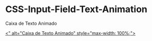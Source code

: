 # CSS-Input-Field-Text-Animation

Caixa de Texto Animado

<a target="_blank" rel="noopener noreferrer" href="![Captura de Tela (1504)](https://user-images.githubusercontent.com/91090422/173962661-22ef03df-59c5-4f71-8171-aa79a46a72aa.png)"><" alt="Caixa de Texto Animado" style="max-width: 100%;"></a>

